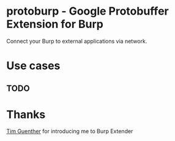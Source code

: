 # protoburp - Google Protobuffer Extension for Burp

Connect your Burp to external applications via network.

# Use cases

## TODO

# Thanks

[Tim Guenther](https://github.com/TimGuenther) for introducing me to Burp Extender

